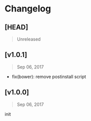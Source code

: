 # Changelog

## [HEAD]
> Unreleased

## [v1.0.1]
> Sep 06, 2017

* fix(bower): remove postinstall script

## [v1.0.0]
> Sep 06, 2017

init
